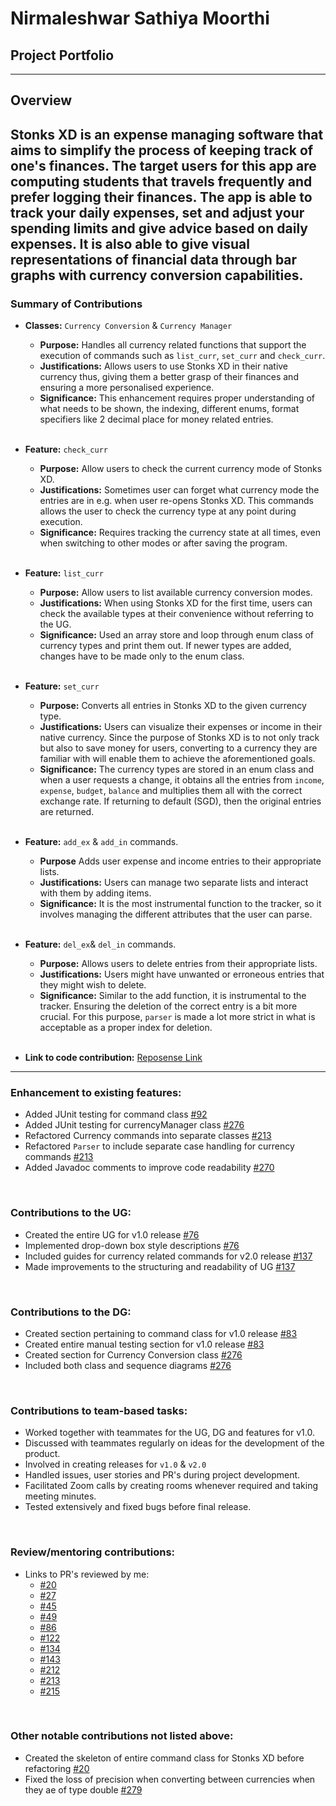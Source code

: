 # Nirmaleshwar Sathiya Moorthi
## Project Portfolio

---
## Overview
Stonks XD is an expense managing software that aims to simplify the process of keeping track of one's finances.
The target users for this app are computing students that travels frequently and prefer logging their finances.
The app is able to track your daily expenses, set and adjust your spending limits and give advice based on daily expenses.
It is also able to give visual representations of financial data through bar graphs with currency conversion capabilities.
---

### Summary of Contributions

* **Classes:** `Currency Conversion` & `Currency Manager`
    * **Purpose:** Handles all currency related functions that support the execution of commands such as `list_curr`, `set_curr` and `check_curr`.
    * **Justifications:** Allows users to use Stonks XD in their native currency thus, giving them a better grasp of their finances and ensuring a more personalised experience.
    * **Significance:** This enhancement requires proper understanding of what needs to be shown, the indexing, different enums, format specifiers like 2 decimal place for money related entries.

  <br>

* **Feature:** `check_curr`
  * **Purpose:** Allow users to check the current currency mode of Stonks XD.
  * **Justifications:** Sometimes user can forget what currency mode the entries are in e.g. when user re-opens Stonks XD. This commands allows the user to check the currency type at any point during execution.
  * **Significance:** Requires tracking the currency state at all times, even when switching to other modes or after saving the program.

  <br>

* **Feature:** `list_curr`
  * **Purpose:** Allow users to list available currency conversion modes.
  * **Justifications:** When using Stonks XD for the first time, users can check the available types at their convenience without referring to the UG.
  * **Significance:** Used an array store and loop through enum class of currency types and print them out. If newer types are added, changes have to be made only to the enum class.

  <br>

* **Feature:** `set_curr`
  * **Purpose:** Converts all entries in Stonks XD to the given currency type.
  * **Justifications:** Users can visualize their expenses or income in their native currency. Since the purpose of Stonks XD is to not only track but also to save money for users, converting to a currency they are familiar with will enable them to achieve the aforementioned goals.
  * **Significance:** The currency types are stored in an enum class and when a user requests a change, it obtains all the entries from `income`, `expense`, `budget`, `balance` and multiplies them all with the correct exchange rate. If returning to default (SGD), then the original entries are returned.

  <br>

* **Feature:** `add_ex` & `add_in` commands.
    * **Purpose** Adds user expense and income entries to their appropriate lists.
    * **Justifications:** Users can manage two separate lists and interact with them by adding items.
    * **Significance:** It is the most instrumental function to the tracker, so it involves managing the different attributes that the user can parse.

  <br>

* **Feature:** `del_ex`& `del_in` commands.
    * **Purpose:** Allows users to delete entries from their appropriate lists.
    * **Justifications:** Users might have unwanted or erroneous entries that they might wish to delete.
    * **Significance:** Similar to the add function, it is instrumental to the tracker. Ensuring the deletion of the correct entry is a bit more crucial. For this purpose, `parser` is made a lot more strict in what is acceptable as a proper index for deletion.

  <br>

* **Link to code contribution:** [Reposense Link](https://nus-cs2113-ay2122s1.github.io/tp-dashboard/?search=Nirmaleshwar&sort=groupTitle&sortWithin=title&timeframe=commit&mergegroup=&groupSelect=groupByRepos&breakdown=true&checkedFileTypes=docs~functional-code~test-code~other&since=2021-09-25&tabOpen=true&tabType=authorship&tabAuthor=Nirmaleshwar&tabRepo=AY2122S1-CS2113T-T12-3%2Ftp%5Bmaster%5D&authorshipIsMergeGroup=false&authorshipFileTypes=docs~functional-code~test-code&authorshipIsBinaryFileTypeChecked=false)

---

### Enhancement to existing features:

* Added JUnit testing for command class [#92](https://github.com/AY2122S1-CS2113T-T12-3/tp/pull/92)
* Added JUnit testing for currencyManager class [#276](https://github.com/AY2122S1-CS2113T-T12-3/tp/pull/276)
* Refactored Currency commands into separate classes [#213](https://github.com/AY2122S1-CS2113T-T12-3/tp/pull/213)
* Refactored `Parser` to include separate case handling for currency commands [#213](https://github.com/AY2122S1-CS2113T-T12-3/tp/pull/213)
* Added Javadoc comments to improve code readability [#270](https://github.com/AY2122S1-CS2113T-T12-3/tp/pull/270)

<br>

### Contributions to the UG:

* Created the entire UG for v1.0 release [#76](https://github.com/AY2122S1-CS2113T-T12-3/tp/pull/76/files)
* Implemented drop-down box style descriptions [#76](https://github.com/AY2122S1-CS2113T-T12-3/tp/pull/76/files)
* Included guides for currency related commands for v2.0 release [#137](https://github.com/AY2122S1-CS2113T-T12-3/tp/pull/137/files)
* Made improvements to the structuring and readability of UG [#137](https://github.com/AY2122S1-CS2113T-T12-3/tp/pull/137/files)

<br>

### Contributions to the DG:

* Created section pertaining to command class for v1.0 release [#83](https://github.com/AY2122S1-CS2113T-T12-3/tp/pull/83)
* Created entire manual testing section for v1.0 release [#83](https://github.com/AY2122S1-CS2113T-T12-3/tp/pull/83)
* Created section for Currency Conversion class [#276](https://github.com/AY2122S1-CS2113T-T12-3/tp/pull/276)
* Included both class and sequence diagrams [#276](https://github.com/AY2122S1-CS2113T-T12-3/tp/pull/276)

<br>

### Contributions to team-based tasks:

  * Worked together with teammates for the UG, DG and features for v1.0.
  * Discussed with teammates regularly on ideas for the development of the product.
  * Involved in creating releases for `v1.0` & `v2.0`
  * Handled issues, user stories and PR's during project development.
  * Facilitated Zoom calls by creating rooms whenever required and taking meeting minutes.
  * Tested extensively and fixed bugs before final release.

<br>

### Review/mentoring contributions:

* Links to PR's reviewed by me:
  * [#20](https://github.com/AY2122S1-CS2113T-T12-3/tp/pull/20)
  * [#27](https://github.com/AY2122S1-CS2113T-T12-3/tp/pull/27)
  * [#45](https://github.com/AY2122S1-CS2113T-T12-3/tp/pull/45)
  * [#49](https://github.com/AY2122S1-CS2113T-T12-3/tp/pull/49)
  * [#86](https://github.com/AY2122S1-CS2113T-T12-3/tp/pull/86)
  * [#122](https://github.com/AY2122S1-CS2113T-T12-3/tp/pull/122)
  * [#134](https://github.com/AY2122S1-CS2113T-T12-3/tp/pull/134)
  * [#143](https://github.com/AY2122S1-CS2113T-T12-3/tp/pull/143)
  * [#212](https://github.com/AY2122S1-CS2113T-T12-3/tp/pull/212)
  * [#213](https://github.com/AY2122S1-CS2113T-T12-3/tp/pull/213)
  * [#215](https://github.com/AY2122S1-CS2113T-T12-3/tp/pull/215)

<br>

### Other notable contributions not listed above:

* Created the skeleton of entire command class for Stonks XD before refactoring [#20](https://github.com/AY2122S1-CS2113T-T12-3/tp/pull/20)
* Fixed the loss of precision when converting between currencies when they ae of type double [#279](https://github.com/AY2122S1-CS2113T-T12-3/tp/pull/137)

  
